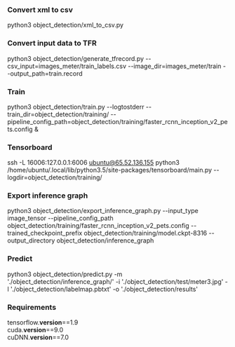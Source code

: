 
### Convert xml to csv
python3 object_detection/xml_to_csv.py
### Convert input data to TFR
python3 object_detection/generate_tfrecord.py --csv_input=images_meter/train_labels.csv --image_dir=images_meter/train --output_path=train.record

### Train
python3 object_detection/train.py --logtostderr --train_dir=object_detection/training/ --pipeline_config_path=object_detection/training/faster_rcnn_inception_v2_pets.config &

### Tensorboard
ssh -L 16006:127.0.0.1:6006 ubuntu@65.52.136.155
python3 /home/ubuntu/.local/lib/python3.5/site-packages/tensorboard/main.py --logdir=object_detection/training/

### Export inference graph
python3 object_detection/export_inference_graph.py --input_type image_tensor --pipeline_config_path object_detection/training/faster_rcnn_inception_v2_pets.config --trained_checkpoint_prefix object_detection/training/model.ckpt-8316 --output_directory object_detection/inference_graph

### Predict
python3 object_detection/predict.py -m './object_detection/inference_graph/' -i './object_detection/test/meter3.jpg' -l './object_detection/labelmap.pbtxt' -o './object_detection/results'

### Requirements
tensorflow.__version__==1.9 <br>
cuda.__version__==9.0 <br>
cuDNN.__version__==7.0 <br>
